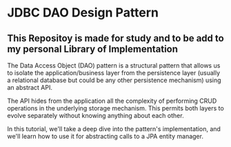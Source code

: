 # JDBC DAO Design Pattern 
## This Repositoy is made for study and to be add to my personal Library of Implementation

The Data Access Object (DAO) pattern is a structural pattern that allows us to isolate the application/business 
layer from the persistence layer (usually a relational database but could be any other persistence mechanism) 
using an abstract API.

The API hides from the application all the complexity of performing CRUD operations in the underlying storage mechanism. 
This permits both layers to evolve separately without knowing anything about each other.

In this tutorial, we'll take a deep dive into the pattern's implementation, and we'll learn how to use it for abstracting 
calls to a JPA entity manager.

